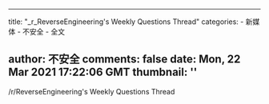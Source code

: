 
---
title: "_r_ReverseEngineering's Weekly Questions Thread"
categories: 
    - 新媒体
    - 不安全
    - 全文

author: 不安全
comments: false
date: Mon, 22 Mar 2021 17:22:06 GMT
thumbnail: ''
---

<div>   
/r/ReverseEngineering's Weekly Questions Thread  
</div>
            